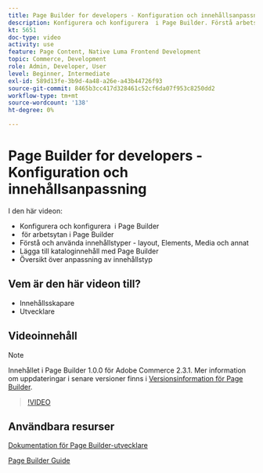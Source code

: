 ```yaml
---
title: Page Builder for developers - Konfiguration och innehållsanpassning
description: Konfigurera och konfigurera ​ i Page Builder. Förstå arbetsytan ​ i Page Builder. Förstå och använd innehållstyper - layout, Elements, media och andra ​. Lägg till kataloginnehåll med Page Builder.
kt: 5651
doc-type: video
activity: use
feature: Page Content, Native Luma Frontend Development
topic: Commerce, Development
role: Admin, Developer, User
level: Beginner, Intermediate
exl-id: 589d13fe-3b9d-4a48-a26e-a43b44726f93
source-git-commit: 8465b3cc417d328461c52cf6da07f953c8250dd2
workflow-type: tm+mt
source-wordcount: '138'
ht-degree: 0%

---
```


# Page Builder for developers - Konfiguration och innehållsanpassning

I den här videon:

- Konfigurera och konfigurera &#x200B; i Page Builder
- &#x200B; för arbetsytan i Page Builder
- Förstå och använda innehållstyper - layout, Elements, Media och annat &#x200B;
- Lägga till kataloginnehåll med Page Builder
- Översikt över anpassning av innehållstyp

## Vem är den här videon till?

- Innehållsskapare
- Utvecklare

## Videoinnehåll

>[!NOTE]
>
>Innehållet i Page Builder 1.0.0 för Adobe Commerce 2.3.1. Mer information om uppdateringar i senare versioner finns i [Versionsinformation för Page Builder](https://experienceleague.adobe.com/docs/commerce-admin/page-builder/release-notes.html).

>[!VIDEO](https://video.tv.adobe.com/v/35710?quality=12&learn=on)

## Användbara resurser

[Dokumentation för Page Builder-utvecklare](https://developer.adobe.com/commerce/frontend-core/page-builder/)

[Page Builder Guide](https://experienceleague.adobe.com/docs/commerce-admin/page-builder/introduction.html)
